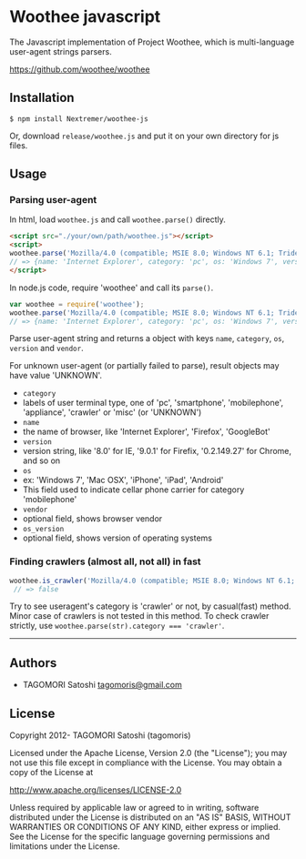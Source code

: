 # Woothee javascript

The Javascript implementation of Project Woothee, which is multi-language user-agent strings parsers.

https://github.com/woothee/woothee

## Installation

    $ npm install Nextremer/woothee-js

Or, download `release/woothee.js` and put it on your own directory for js files.

## Usage

### Parsing user-agent

In html, load `woothee.js` and call `woothee.parse()` directly.

```html
<script src="./your/own/path/woothee.js"></script>
<script>
woothee.parse('Mozilla/4.0 (compatible; MSIE 8.0; Windows NT 6.1; Trident/4.0)')
// => {name: 'Internet Explorer', category: 'pc', os: 'Windows 7', version: '8.0', vendor: 'Microsoft', os_version: 'NT 6.1'}
</script>
```

In node.js code, require 'woothee' and call its `parse()`.
```javascript
var woothee = require('woothee');
woothee.parse('Mozilla/4.0 (compatible; MSIE 8.0; Windows NT 6.1; Trident/4.0)')
// => {name: 'Internet Explorer', category: 'pc', os: 'Windows 7', version: '8.0', vendor: 'Microsoft', os_version: 'NT 6.1'}
```

Parse user-agent string and returns a object with keys `name`, `category`, `os`, `version` and `vendor`.

For unknown user-agent (or partially failed to parse), result objects may have value 'UNKNOWN'.

* `category`
 * labels of user terminal type, one of 'pc', 'smartphone', 'mobilephone', 'appliance', 'crawler' or 'misc' (or 'UNKNOWN')
* `name`
 * the name of browser, like 'Internet Explorer', 'Firefox', 'GoogleBot'
* `version`
 * version string, like '8.0' for IE, '9.0.1' for Firefix, '0.2.149.27' for Chrome, and so on
* `os`
 * ex: 'Windows 7', 'Mac OSX', 'iPhone', 'iPad', 'Android'
 * This field used to indicate cellar phone carrier for category 'mobilephone'
* `vendor`
 * optional field, shows browser vendor
* `os_version`
 * optional field, shows version of operating systems

### Finding crawlers (almost all, not all) in fast

```javascript
woothee.is_crawler('Mozilla/4.0 (compatible; MSIE 8.0; Windows NT 6.1; Trident/4.0)')
 // => false
```

Try to see useragent's category is 'crawler' or not, by casual(fast) method. Minor case of crawlers is not tested in this method. To check crawler strictly, use `woothee.parse(str).category === 'crawler'`.

* * * * *

## Authors

* TAGOMORI Satoshi <tagomoris@gmail.com>

## License

Copyright 2012- TAGOMORI Satoshi (tagomoris)

Licensed under the Apache License, Version 2.0 (the "License");
you may not use this file except in compliance with the License.
You may obtain a copy of the License at

   http://www.apache.org/licenses/LICENSE-2.0

Unless required by applicable law or agreed to in writing, software
distributed under the License is distributed on an "AS IS" BASIS,
WITHOUT WARRANTIES OR CONDITIONS OF ANY KIND, either express or implied.
See the License for the specific language governing permissions and
limitations under the License.

